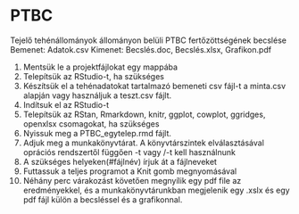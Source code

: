 # PTBC
Tejelő tehénállományok állományon belüli PTBC fertőzöttségének becslése
Bemenet: Adatok.csv
Kimenet: Becslés.doc, Becslés.xlsx, Grafikon.pdf

1. Mentsük le a projektfájlokat egy mappába
2. Telepítsük az RStudio-t, ha szükséges
3. Készítsük el a tehénadatokat tartalmazó bemeneti csv fájl-t a minta.csv alapján vagy használjuk a teszt.csv fájlt.
4. Indítsuk el az RStudio-t
5. Telepítsük az RStan,  Rmarkdown, knitr, ggplot, cowplot, ggridges, openxlsx csomagokat, ha szükséges
6. Nyissuk meg a PTBC_egytelep.rmd fájlt.
7. Adjuk meg a munkakönyvtárat. A könyvtárszintek elválasztásával oprációs rendszertől függően \-t vagy /-t kell használnunk
8. A szükséges helyeken(#fájlnév) írjuk át a fájlneveket
9. Futtassuk a teljes programot a Knit gomb megnyomásával
10. Néhány perc várakozást követően megnyílik egy pdf file az eredményekkel, és a munkakönyvtárunkban megjelenik egy .xslx és egy pdf fájl külön a becsléssel és a grafikonnal.

   
   
